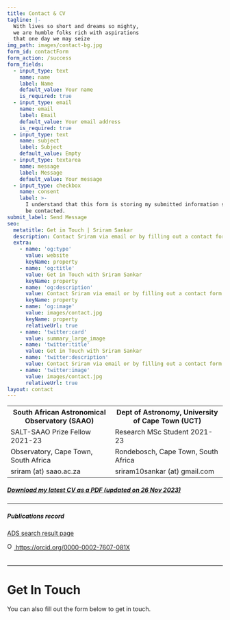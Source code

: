 ```yaml
---
title: Contact & CV
tagline: |-
  With lives so short and dreams so mighty,
  we are humble folks rich with aspirations
  that one day we may seize
img_path: images/contact-bg.jpg
form_id: contactForm
form_action: /success
form_fields:
  - input_type: text
    name: name
    label: Name
    default_value: Your name
    is_required: true
  - input_type: email
    name: email
    label: Email
    default_value: Your email address
    is_required: true
  - input_type: text
    name: subject
    label: Subject
    default_value: Empty
  - input_type: textarea
    name: message
    label: Message
    default_value: Your message
  - input_type: checkbox
    name: consent
    label: >-
      I understand that this form is storing my submitted information so I can
      be contacted.
submit_label: Send Message
seo:
  metatitle: Get in Touch | Sriram Sankar
  description: Contact Sriram via email or by filling out a contact form. 
  extra:
    - name: 'og:type'
      value: website
      keyName: property
    - name: 'og:title'
      value: Get in Touch with Sriram Sankar
      keyName: property
    - name: 'og:description'
      value: Contact Sriram via email or by filling out a contact form.
      keyName: property
    - name: 'og:image'
      value: images/contact.jpg
      keyName: property
      relativeUrl: true
    - name: 'twitter:card'
      value: summary_large_image
    - name: 'twitter:title'
      value: Get in Touch with Sriram Sankar
    - name: 'twitter:description'
      value: Contact Sriram via email or by filling out a contact form.
    - name: 'twitter:image'
      value: images/contact.jpg
      relativeUrl: true
layout: contact
---
```


<table>
  <tr>
    <th>South African Astronomical Observatory (SAAO)</th>
    <th>Dept of Astronomy, University of Cape Town (UCT)</th>
  </tr>
  <tr>
    <td>SALT-SAAO Prize Fellow 2021-23</td>
    <td>Research MSc Student 2021-23</td>
  </tr>
  <tr>
    <td>Observatory, Cape Town, South Africa</td>
    <td>Rondebosch, Cape Town, South Africa</td>
  </tr>
  <tr>
    <td>sriram (at) saao.ac.za</td>
    <td>sriram10sankar (at) gmail.com</td>   
  </tr>
</table>

##### [Download my latest CV as a PDF (updated on 26 Nov 2023)](/ssankar_Nov2023_cv.pdf)

---

##### Publications record

[ADS search result page](https://ui.adsabs.harvard.edu/search/q=docs(29fedbfddfa601303a88e5815bb403a0)&sort=date%20desc%2C%20bibcode%20desc&p_=0)
<div style="padding-bottom:20px;">
  <div>
    <a href=" https://orcid.org/0000-0002-7607-081X ">
      <img alt="ORCID logo" src="https://info.orcid.org/wp-content/uploads/2019/11/orcid_16x16.png" width="16" height="16" />
      https://orcid.org/0000-0002-7607-081X 
    </a>
  </div>
</div>

--- 

# Get In Touch

<p>
You can also fill out the form below to get in touch.
</p>
